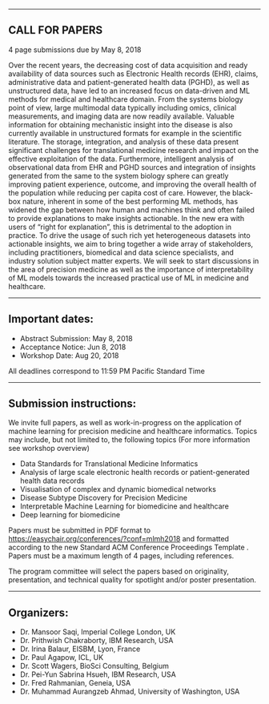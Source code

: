 ---------------------------------
CALL FOR PAPERS
---------------------------------

4 page submissions due by May 8, 2018

Over the recent years, the decreasing cost of data acquisition and ready
availability of data sources such as Electronic Health records (EHR), claims,
administrative data and patient-generated health data (PGHD), as well as
unstructured data, have led to an increased focus on data-driven and ML methods
for medical and healthcare domain. From the systems biology point of view,
large multimodal data typically including omics, clinical measurements, and
imaging data are now readily available. Valuable information for obtaining
mechanistic insight into the disease is also currently available in
unstructured formats for example in the scientific literature. The storage,
integration, and analysis of these data present significant challenges for
translational medicine research and impact on the effective exploitation of the
data. Furthermore, intelligent analysis of observational data from EHR and PGHD
sources and integration of insights generated from the same to the system
biology sphere can greatly improving patient experience, outcome, and improving
the overall health of the population while reducing per capita cost of care.
However, the black-box nature, inherent in some of the best performing ML
methods, has widened the gap between how human and machines think and often
failed to provide explanations to make insights actionable. In the new era with
users of “right for explanation”, this is detrimental to the adoption in
practice. To drive the usage of such rich yet heterogeneous datasets into
actionable insights, we aim to bring together a wide array of stakeholders,
including practitioners, biomedical and data science specialists, and industry
solution subject matter experts. We will seek to start discussions in the area
of precision medicine as well as the importance of interpretability of ML
models towards the increased practical use of ML in medicine and healthcare. 


--------------------------
Important dates:
--------------------------

* Abstract Submission: May 8, 2018
* Acceptance Notice: Jun 8, 2018
* Workshop Date: Aug 20, 2018

All deadlines correspond to 11:59 PM Pacific Standard Time 

---------------------------------
Submission instructions:
---------------------------------

We invite full papers, as well as work-in-progress on the application of
machine learning for precision medicine and healthcare informatics. Topics may
include, but not limited to, the following topics (For more information see
workshop overview)
 
* Data Standards for Translational Medicine Informatics
* Analysis of large scale electronic health records or patient-generated health data records
* Visualisation of complex and dynamic biomedical networks
* Disease Subtype Discovery for Precision Medicine
* Interpretable Machine Learning for biomedicine and healthcare
* Deep learning for biomedicine

Papers must be submitted in PDF format to
https://easychair.org/conferences/?conf=mlmh2018 and formatted according to the
new Standard ACM Conference Proceedings Template . Papers must be a maximum
length of 4 pages, including references.

The program committee will select the papers based on originality,
presentation, and technical quality for spotlight and/or poster presentation.

---------------------------------
Organizers:
---------------------------------

*  Dr. Mansoor Saqi, Imperial College London, UK
*  Dr. Prithwish Chakraborty, IBM Research, USA
*  Dr. Irina Balaur, EISBM, Lyon, France
*  Dr. Paul Agapow, ICL, UK
*  Dr. Scott Wagers, BioSci Consulting, Belgium
*  Dr. Pei-Yun Sabrina Hsueh, IBM Research, USA
*  Dr. Fred Rahmanian, Geneia, USA
*  Dr. Muhammad Aurangzeb Ahmad, University of Washington, USA
